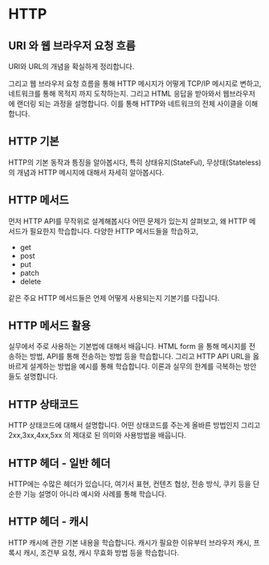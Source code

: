 # HTTP 

## URI 와 웹 브라우저 요청 흐름
URI와 URL의 개념을 확실하게 정리합니다.

그리고 웹 브라우저 요청 흐름을 통해 HTTP 메시지가 어떻게 TCP/IP 메시지로 변하고, 네트워크를 통해 목적지 까지 도착하는지. 그리고 HTML 응답을 받아와서 웹브라우저에 랜더링 되는 과정을 설명합니다. 이를 통해 HTTP와 네트워크의 전체 사이클을 이해합니다.

## HTTP 기본
HTTP의 기본 동작과 틍징을 알아봅시다, 특히 상태유지(StateFul), 무상태(Stateless)의 개념과 HTTP 메시지에 대해서 자세히 알아봅시다.

## HTTP 메서드
먼저 HTTP API를 무작위로 설계해봅시다 어떤 문제가 있는지 살펴보고, 왜 HTTP 메서드가 필요한지 학습합니다.
다양한 HTTP 메서드들을 학습하고, 
- get
- post
- put
- patch
- delete

같은 주요 HTTP 메서드들은 언제 어떻게 사용되는지 기본기를 다집니다.

## HTTP 메서드 활용
실무에서 주로 사용하는 기본법에 대해서 배웁니다. HTML form 을 통해 메시지를 전송하는 방법,
API를 통해 전송하는 방법 등을 학습합니다. 그리고 HTTP API URL을 옳바르게 설계하는 방법을 예시를 통해 학습합니다.
이론과 실무의 한계를 극복하는 방안들도 설명합니다.

## HTTP 상태코드
HTTP 상태코드에 대해서 설명합니다. 어떤 상태코드를 주는게 올바른 방법인지 그리고 2xx,3xx,4xx,5xx 의 제대로 된 의미와 사용방법을 배웁니다.

## HTTP 헤더 - 일반 헤더
HTTP에는 수많은 헤더가 있습니다, 여기서 표현, 컨텐츠 협상, 전송 방식, 쿠키 등을 단순한 기능 설명이 아니라 예시와 사례를 통해 학습니다.

## HTTP 헤더 - 캐시
HTTP 캐시에 관한 기본 내용을 학습합니다. 캐시가 필요한 이유부터 브라우저 캐시, 프록시 캐시, 조건부 요청, 캐시 무효화 방법 등을 학습합니다.


